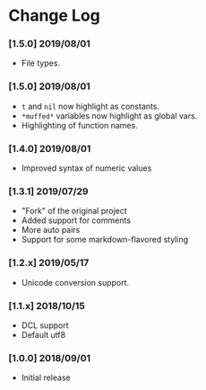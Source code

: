 # Change Log
### [1.5.0] 2019/08/01
- File types.

### [1.5.0] 2019/08/01
- `t` and `nil` now highlight as constants.
- `*muffed*` variables now highlight as global vars.
- Highlighting of function names.

### [1.4.0] 2019/08/01
- Improved syntax of numeric values
  
### [1.3.1] 2019/07/29
- "Fork" of the original project
- Added support for comments
- More auto pairs
- Support for some markdown-flavored styling

### [1.2.x] 2019/05/17
- Unicode conversion support. 

### [1.1.x] 2018/10/15
- DCL support
- Default utf8

### [1.0.0] 2018/09/01
- Initial release